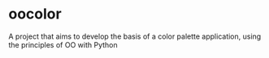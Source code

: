 # oocolor
A project that aims to develop the basis of a color palette application, using the principles of OO with Python
